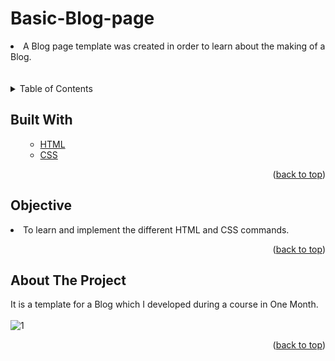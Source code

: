 # Basic-Blog-page

<li>A Blog page template was created in order to learn about the making of a Blog.</li>
<!--<li>I created a Single page portfolio which contains all the proffesional information of the user. It was futher used by some of my friends to create their portfolio's.</li>
<li>took a Example of a "Cookie Monster" from seasame street in order to make a design,but it can be changed as per the requirements.-->
<br>
  <br>

<!-- TABLE OF CONTENTS -->

<details>
  <summary>Table of Contents</summary>
  <ol>
    <ul>
       <li><a href="#built-with">Built With</a></li>
      <li><a href="#Objective">Objective</a></li>
      <li><a href="#about-the-project">About The Project</a></li>
      </ul>
  </ol>
</details>

<!-- Built with -->
## Built With
<ol>
    <ul>
      <li><a href="https://html.com/">HTML</a></li>
       <li><a href="https://css-tricks.com/">CSS</a></li>
     <!-- <li><a href="https://www.javascript.com/">JavaScript</a></li> -->
      </ul>
  <p align="right">(<a href="#Basic-Blog-page">back to top</a>)</p>
  </ol>
  
## Objective
<li>To learn and implement the different HTML and CSS commands.</li>
<p align="right">(<a href="#Basic-Blog-page ">back to top</a>)</p>


<!-- ABOUT THE PROJECT -->
## About The Project
It is a template for a Blog which I developed during a course in One Month.
<br>
<br>
![1](https://user-images.githubusercontent.com/60666490/139794249-262c315d-9ad5-4c47-9a8c-212769c67676.png)



<p align="right">(<a href="#Basic-Blog-page">back to top</a>)</p>





